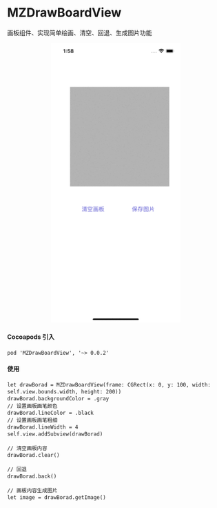 # MZDrawBoardView
画板组件、实现简单绘画、清空、回退、生成图片功能

<div align=center>
<img src="1.gif" width="300px" />
</div>

#### Cocoapods 引入
```
pod 'MZDrawBoardView', '~> 0.0.2'
```

#### 使用
```
let drawBorad = MZDrawBoardView(frame: CGRect(x: 0, y: 100, width: self.view.bounds.width, height: 200))
drawBorad.backgroundColor = .gray
// 设置画板画笔颜色
drawBorad.lineColor = .black
// 设置画板画笔粗细
drawBorad.lineWidth = 4
self.view.addSubview(drawBorad)

// 清空画板内容
drawBorad.clear()

// 回退
drawBorad.back()

// 画板内容生成图片
let image = drawBorad.getImage()
```
